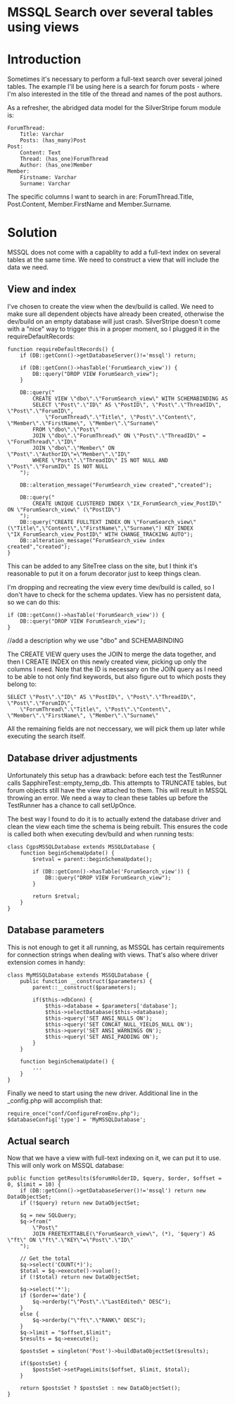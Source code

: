# MSSQL Search over several tables using views

# Introduction

Sometimes it's necessary to perform a full-text search over several joined tables. The example I'll be using here is a search for forum posts - where I'm also interested in the title of the thread and names of the post authors.

As a refresher, the abridged data model for the SilverStripe forum module is:

	ForumThread:
		Title: Varchar
		Posts: (has_many)Post
	Post:
		Content: Text
		Thread: (has_one)ForumThread
		Author: (has_one)Member
	Member:
		Firstname: Varchar
		Surname: Varchar

The specific columns I want to search in are: ForumThread.Title, Post.Content, Member.FirstName and Member.Surname.

# Solution

MSSQL does not come with a capablity to add a full-text index on several tables at the same time. We need to construct a view that will include the data we need.

## View and index

I've chosen to create the view when the dev/build is called. We need to make sure all dependent objects have already been created, otherwise the dev/build on an empty database will just crash. SilverStripe doesn't come with a "nice" way to trigger this in a proper moment, so I plugged it in the requireDefaultRecords:

	function requireDefaultRecords() {
		if (DB::getConn()->getDatabaseServer()!='mssql') return;
		
		if (DB::getConn()->hasTable('ForumSearch_view')) {
			DB::query("DROP VIEW ForumSearch_view");
		}
		
		DB::query("
			CREATE VIEW \"dbo\".\"ForumSearch_view\" WITH SCHEMABINDING AS
			SELECT \"Post\".\"ID\" AS \"PostID\", \"Post\".\"ThreadID\", \"Post\".\"ForumID\",
				\"ForumThread\".\"Title\", \"Post\".\"Content\", \"Member\".\"FirstName\", \"Member\".\"Surname\"
			FROM \"dbo\".\"Post\"
			JOIN \"dbo\".\"ForumThread\" ON \"Post\".\"ThreadID\" = \"ForumThread\".\"ID\"
			JOIN \"dbo\".\"Member\" ON \"Post\".\"AuthorID\"=\"Member\".\"ID\"
			WHERE \"Post\".\"ThreadID\" IS NOT NULL AND \"Post\".\"ForumID\" IS NOT NULL
		");

		DB::alteration_message("ForumSearch_view created","created");

		DB::query("
			CREATE UNIQUE CLUSTERED INDEX \"IX_ForumSearch_view_PostID\" ON \"ForumSearch_view\" (\"PostID\")
		");
		DB::query("CREATE FULLTEXT INDEX ON \"ForumSearch_view\" (\"Title\",\"Content\",\"FirstName\",\"Surname\") KEY INDEX \"IX_ForumSearch_view_PostID\" WITH CHANGE_TRACKING AUTO");
		DB::alteration_message("ForumSearch_view index created","created");
	}

This can be added to any SiteTree class on the site, but I think it's reasonable to put it on a forum decorator just to keep things clean.

I'm dropping and recreating the view every time dev/build is called, so I don't have to check for the schema updates. View has no persistent data, so we can do this:

	if (DB::getConn()->hasTable('ForumSearch_view')) {
		DB::query("DROP VIEW ForumSearch_view");
	}

//add a description why we use \"dbo\" and SCHEMABINDING

The CREATE VIEW query uses the JOIN to merge the data together, and then I CREATE INDEX on this newly created view, picking up only the columns I need. Note that the ID is necessary on the JOIN query as I need to be able to not only find keywords, but also figure out to which posts they belong to:

	SELECT \"Post\".\"ID\" AS \"PostID\", \"Post\".\"ThreadID\", \"Post\".\"ForumID\",
		\"ForumThread\".\"Title\", \"Post\".\"Content\", \"Member\".\"FirstName\", \"Member\".\"Surname\"

All the remaining fields are not neccessary, we will pick them up later while executing the search itself.

## Database driver adjustments

Unfortunately this setup has a drawback: before each test the TestRunner calls SapphireTest::empty_temp_db. This attempts to TRUNCATE tables, but forum objects still have the view attached to them. This will result in MSSQL throwing an error. We need a way to clean these tables up before the TestRunner has a chance to call setUpOnce.

The best way I found to do it is to actually extend the database driver and clean the view each time the schema is being rebuilt. This ensures the code is called both when executing dev/build and when running tests:

	class CgpsMSSQLDatabase extends MSSQLDatabase {
		function beginSchemaUpdate() {
			$retval = parent::beginSchemaUpdate();

			if (DB::getConn()->hasTable('ForumSearch_view')) {
				DB::query("DROP VIEW ForumSearch_view");
			}

			return $retval;
		}
	}

## Database parameters

This is not enough to get it all running, as MSSQL has certain requirements for connection strings when dealing with views. That's also where driver extension comes in handy: 

	class MyMSSQLDatabase extends MSSQLDatabase {
		public function __construct($parameters) {
			parent::__construct($parameters);

			if($this->dbConn) {
				$this->database = $parameters['database'];
				$this->selectDatabase($this->database);
				$this->query('SET ANSI_NULLS ON'); 
				$this->query('SET CONCAT_NULL_YIELDS_NULL ON'); 
				$this->query('SET ANSI_WARNINGS ON'); 
				$this->query('SET ANSI_PADDING ON'); 
			}
		}

		function beginSchemaUpdate() {
			...
		}
	}

Finally we need to start using the new driver. Additional line in the _config.php will accomplish that:

	require_once("conf/ConfigureFromEnv.php");
	$databaseConfig['type'] = 'MyMSSQLDatabase';

## Actual search

Now that we have a view with full-text indexing on it, we can put it to use. This will only work on MSSQL database: 

	public function getResults($forumHolderID, $query, $order, $offset = 0, $limit = 10) {
		if (DB::getConn()->getDatabaseServer()!='mssql') return new DataObjectSet;
		if (!$query) return new DataObjectSet;

		$q = new SQLQuery;
		$q->from("
			\"Post\"
			JOIN FREETEXTTABLE(\"ForumSearch_view\", (*), '$query') AS \"ft\" ON \"ft\".\"KEY\"=\"Post\".\"ID\"
		");

		// Get the total
		$q->select('COUNT(*)');
		$total = $q->execute()->value();
		if (!$total) return new DataObjectSet;

		$q->select('*');
		if ($order=='date') {
			$q->orderby("\"Post\".\"LastEdited\" DESC");
		}
		else {
			$q->orderby("\"ft\".\"RANK\" DESC");
		}
		$q->limit = "$offset,$limit";
		$results = $q->execute();

		$postsSet = singleton('Post')->buildDataObjectSet($results);
		
		if($postsSet) {
			$postsSet->setPageLimits($offset, $limit, $total);
		}
		
		return $postsSet ? $postsSet : new DataObjectSet();
	}
